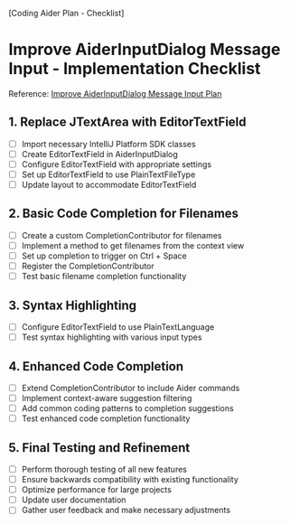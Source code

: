 [Coding Aider Plan - Checklist]

# Improve AiderInputDialog Message Input - Implementation Checklist

Reference: [Improve AiderInputDialog Message Input Plan](improve_aiderinputdialog_message_input.md)

## 1. Replace JTextArea with EditorTextField
- [ ] Import necessary IntelliJ Platform SDK classes
- [ ] Create EditorTextField in AiderInputDialog
- [ ] Configure EditorTextField with appropriate settings
- [ ] Set up EditorTextField to use PlainTextFileType
- [ ] Update layout to accommodate EditorTextField

## 2. Basic Code Completion for Filenames
- [ ] Create a custom CompletionContributor for filenames
- [ ] Implement a method to get filenames from the context view
- [ ] Set up completion to trigger on Ctrl + Space
- [ ] Register the CompletionContributor
- [ ] Test basic filename completion functionality

## 3. Syntax Highlighting
- [ ] Configure EditorTextField to use PlainTextLanguage
- [ ] Test syntax highlighting with various input types

## 4. Enhanced Code Completion
- [ ] Extend CompletionContributor to include Aider commands
- [ ] Implement context-aware suggestion filtering
- [ ] Add common coding patterns to completion suggestions
- [ ] Test enhanced code completion functionality

## 5. Final Testing and Refinement
- [ ] Perform thorough testing of all new features
- [ ] Ensure backwards compatibility with existing functionality
- [ ] Optimize performance for large projects
- [ ] Update user documentation
- [ ] Gather user feedback and make necessary adjustments
